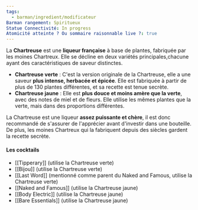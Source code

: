 ```yaml
---
tags:
  - barman/ingredient/modificateur
Barman rangement: Spiritueux
Statue Connectivité: In progress
Atomicité atteinte ? Ou sommaire raisonnable live ?: true
---
```


La **Chartreuse** est une **liqueur française** à base de plantes, fabriquée par les moines Chartreux. Elle se décline en deux variétés principales,chacune ayant des caractéristiques de saveur distinctes. 
- **Chartreuse verte** : C'est la version originale de la Chartreuse, elle a une saveur **plus intense, herbacée et épicée**. Elle est fabriquée à partir de plus de 130 plantes différentes, et sa recette est tenue secrète.
- **Chartreuse jaune** : Elle est **plus douce et moins amère que la verte**, avec des notes de miel et de fleurs. Elle utilise les mêmes plantes que la verte, mais dans des proportions différentes.

La Chartreuse est une liqueur **assez puissante et chère**, il est donc recommandé de s'assurer de l'apprécier avant d'investir dans une bouteille. De plus, les moines Chartreux qui la fabriquent depuis des siècles gardent la recette secrète.

#### Les cocktails
- [[Tipperary]] (utilise la Chartreuse verte)
- [[Bijou]] (utilise la Chartreuse verte)
- [[Last Word]] (mentionné comme parent du Naked and Famous, utilise la Chartreuse verte)
- [[Naked and Famous]] (utilise la Chartreuse jaune)
- [[Body Electric]] (utilise la Chartreuse jaune)
- [[Bare Essentials]] (utilise la Chartreuse jaune)
